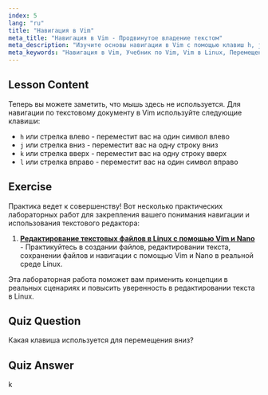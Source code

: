 ```yaml
---
index: 5
lang: "ru"
title: "Навигация в Vim"
meta_title: "Навигация в Vim - Продвинутое владение текстом"
meta_description: "Изучите основы навигации в Vim с помощью клавиш h, j, k, l. Поймите основные перемещения в Vim для начинающих и улучшите свои навыки работы в командной строке Linux."
meta_keywords: "Навигация в Vim, Учебник по Vim, Vim в Linux, Перемещение в Vim, Основы Vim, Vim для начинающих, Текстовый редактор Linux, Руководство по Vim"
---
```


## Lesson Content

Теперь вы можете заметить, что мышь здесь не используется. Для навигации по текстовому документу в Vim используйте следующие клавиши:

- `h` или стрелка влево - переместит вас на один символ влево
- `j` или стрелка вниз - переместит вас на одну строку вниз
- `k` или стрелка вверх - переместит вас на одну строку вверх
- `l` или стрелка вправо - переместит вас на один символ вправо

## Exercise

Практика ведет к совершенству! Вот несколько практических лабораторных работ для закрепления вашего понимания навигации и использования текстового редактора:

1. **[Редактирование текстовых файлов в Linux с помощью Vim и Nano](https://labex.io/ru/labs/comptia-edit-text-files-in-linux-with-vim-and-nano-591076)** - Практикуйтесь в создании файлов, редактировании текста, сохранении файлов и навигации с помощью Vim и Nano в реальной среде Linux.

Эта лабораторная работа поможет вам применить концепции в реальных сценариях и повысить уверенность в редактировании текста в Linux.

## Quiz Question

Какая клавиша используется для перемещения вниз?

## Quiz Answer

k